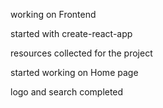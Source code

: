 working on Frontend

started with create-react-app

resources collected for the project

started working on Home page

logo and search completed